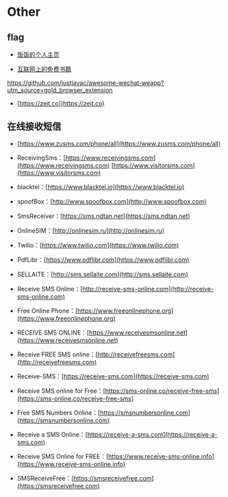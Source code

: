 # Other



## flag

* [饭饭的个人主页](https://github.com/noisky/Homepage)

* [互联网上的免费书籍](https://github.com/ruanyf/free-books)

https://github.com/justjavac/awesome-wechat-weapp?utm_source=gold_browser_extension

* [https://zeit.co](https://zeit.co)




## 在线接收短信

* [https://www.zusms.com/phone/all](https://www.zusms.com/phone/all)

* ReceivingSms：[https://www.receivingsms.com](https://www.receivingsms.com)
[https://www.visitorsms.com](https://www.visitorsms.com)

* blacktel：[https://www.blacktel.io](https://www.blacktel.io)

* spoofBox：[http://www.spoofbox.com](http://www.spoofbox.com)

* SmsReceiver：[https://sms.ndtan.net](https://sms.ndtan.net)

* OnlineSIM：[http://onlinesim.ru](http://onlinesim.ru)

* Twilio：[https://www.twilio.com](https://www.twilio.com)

* PdfLibr：[https://www.pdflibr.com](https://www.pdflibr.com)

* SELLAITE：[http://sms.sellaite.com](http://sms.sellaite.com)

* Receive SMS Online：[http://receive-sms-online.com](http://receive-sms-online.com)

* Free Online Phone：[https://www.freeonlinephone.org](https://www.freeonlinephone.org)

* RECEIVE SMS ONLINE：[https://www.receivesmsonline.net](https://www.receivesmsonline.net)

* Receive FREE SMS online：[http://receivefreesms.com](http://receivefreesms.com)

* Receive-SMS：[https://receive-sms.com](https://receive-sms.com)

* Receive SMS online for Free：[https://sms-online.co/receive-free-sms](https://sms-online.co/receive-free-sms)

* Free SMS Numbers Online：[https://smsnumbersonline.com](https://smsnumbersonline.com)

* Receive a SMS Online：[https://receive-a-sms.com](https://receive-a-sms.com)

* Receive SMS Online for FREE：[https://www.receive-sms-online.info](https://www.receive-sms-online.info)

* SMSReceiveFree：[https://smsreceivefree.com](https://smsreceivefree.com)









